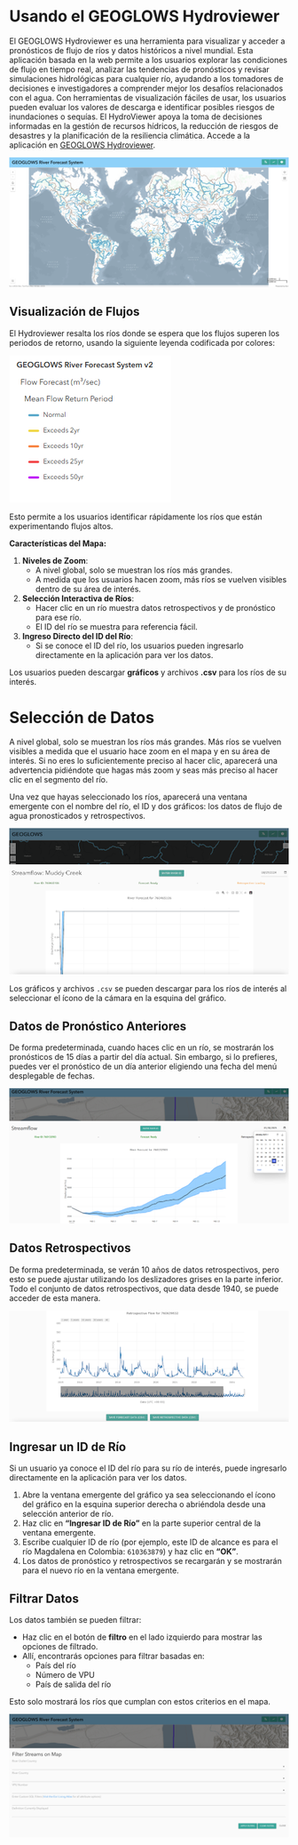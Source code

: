 # Usando el GEOGLOWS Hydroviewer

El GEOGLOWS Hydroviewer es una herramienta para visualizar y acceder a pronósticos de flujo de ríos y datos históricos a nivel mundial. Esta aplicación basada en la web permite a los usuarios explorar las condiciones de flujo en tiempo real, analizar las tendencias de pronósticos y revisar simulaciones hidrológicas para cualquier río, ayudando a los tomadores de decisiones e investigadores a comprender mejor los desafíos relacionados con el agua. Con herramientas de visualización fáciles de usar, los usuarios pueden evaluar los valores de descarga e identificar posibles riesgos de inundaciones o sequías. El HydroViewer apoya la toma de decisiones informadas en la gestión de recursos hídricos, la reducción de riesgos de desastres y la planificación de la resiliencia climática. Accede a la aplicación en [GEOGLOWS Hydroviewer](https://hydroviewer.geoglows.org/es/).

![Hydroviewer](../../static/images/hydroviewer.png)

## Visualización de Flujos

El Hydroviewer resalta los ríos donde se espera que los flujos superen los periodos de retorno, usando la siguiente leyenda codificada por colores:

![Leyenda de Periodos de Retorno](../../static/images/river-legend.png)

Esto permite a los usuarios identificar rápidamente los ríos que están experimentando flujos altos.

**Características del Mapa:**

1. **Niveles de Zoom**:
    - A nivel global, solo se muestran los ríos más grandes.
    - A medida que los usuarios hacen zoom, más ríos se vuelven visibles dentro de su área de interés.
2. **Selección Interactiva de Ríos**:
    - Hacer clic en un río muestra datos retrospectivos y de pronóstico para ese río.
    - El ID del río se muestra para referencia fácil.
3. **Ingreso Directo del ID del Río**:
    - Si se conoce el ID del río, los usuarios pueden ingresarlo directamente en la aplicación para ver los datos.

Los usuarios pueden descargar **gráficos** y archivos **.csv** para los ríos de su interés.

# Selección de Datos

A nivel global, solo se muestran los ríos más grandes. Más ríos se vuelven visibles a medida que el usuario hace zoom en el mapa y en su área de interés. Si no eres lo suficientemente preciso al hacer clic, aparecerá una advertencia pidiéndote que hagas más zoom y seas más preciso al hacer clic en el segmento del río.

Una vez que hayas seleccionado los ríos, aparecerá una ventana emergente con el nombre del río, el ID y dos gráficos: los datos de flujo de agua pronosticados y retrospectivos.

![datos-cargados](../../static/images/loaded-graph.png)

Los gráficos y archivos `.csv` se pueden descargar para los ríos de interés al seleccionar el ícono de la cámara en la esquina del gráfico.

## Datos de Pronóstico Anteriores

De forma predeterminada, cuando haces clic en un río, se mostrarán los pronósticos de 15 días a partir del día actual. Sin embargo, si lo prefieres, puedes ver el pronóstico de un día anterior eligiendo una fecha del menú desplegable de fechas.

![calendario](../../static/images/calendar-forecast.png)

## Datos Retrospectivos

De forma predeterminada, se verán 10 años de datos retrospectivos, pero esto se puede ajustar utilizando los deslizadores grises en la parte inferior. Todo el conjunto de datos retrospectivos, que data desde 1940, se puede acceder de esta manera.

![Datos Retrospectivos](../../static/images/retrospective-variable.png)

## Ingresar un ID de Río

Si un usuario ya conoce el ID del río para su río de interés, puede ingresarlo directamente en la aplicación para ver los datos.

1. Abre la ventana emergente del gráfico ya sea seleccionando el ícono del gráfico en la esquina superior derecha o abriéndola desde una selección anterior de río.
2. Haz clic en **“Ingresar ID de Río”** en la parte superior central de la ventana emergente.
3. Escribe cualquier ID de río (por ejemplo, este ID de alcance es para el río Magdalena en Colombia: `610363879`) y haz clic en **“OK”**.
4. Los datos de pronóstico y retrospectivos se recargarán y se mostrarán para el nuevo río en la ventana emergente.

## Filtrar Datos

Los datos también se pueden filtrar:

- Haz clic en el botón de **filtro** en el lado izquierdo para mostrar las opciones de filtrado.
- Allí, encontrarás opciones para filtrar basadas en:
    - País del río
    - Número de VPU
    - País de salida del río

Esto solo mostrará los ríos que cumplan con estos criterios en el mapa.

![filtro](../../static/images/filtered-streams.png)

